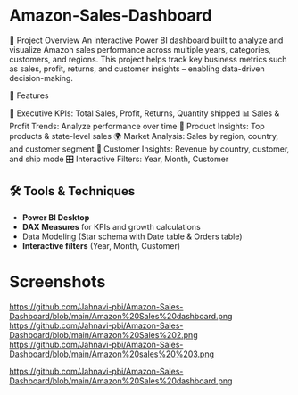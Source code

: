# Amazon-Sales-Dashboard
📌 Project Overview
An interactive Power BI dashboard built to analyze and visualize Amazon sales performance across multiple years, categories, customers, and regions.
This project helps track key business metrics such as sales, profit, returns, and customer insights – enabling data-driven decision-making.

🚀 Features

📌 Executive KPIs: Total Sales, Profit, Returns, Quantity shipped
📊 Sales & Profit Trends: Analyze performance over time
🛒 Product Insights: Top products & state-level sales
🌍 Market Analysis: Sales by region, country, and customer segment
👤 Customer Insights: Revenue by country, customer, and ship mode
 🎛 Interactive Filters: Year, Month, Customer

 ## 🛠 Tools & Techniques
- **Power BI Desktop**
- **DAX Measures** for KPIs and growth calculations
- Data Modeling (Star schema with Date table & Orders table)
- **Interactive filters** (Year, Month, Customer)
# Screenshots
https://github.com/Jahnavi-pbi/Amazon-Sales-Dashboard/blob/main/Amazon%20Sales%20dashboard.png
https://github.com/Jahnavi-pbi/Amazon-Sales-Dashboard/blob/main/Amazon%20Sales%202.png
https://github.com/Jahnavi-pbi/Amazon-Sales-Dashboard/blob/main/Amazon%20sales%20%203.png


https://github.com/Jahnavi-pbi/Amazon-Sales-Dashboard/blob/main/Amazon%20Sales%20dashboard.png
